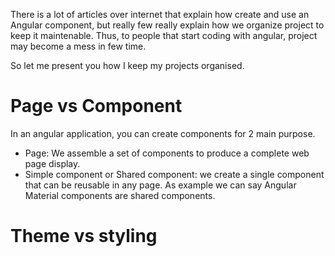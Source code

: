 There is a lot of articles over internet that explain how create and use an Angular component, but really few really explain how we organize project to keep it maintenable.
Thus, to people that start coding with angular, project may become a mess in few time.

So let me present you how I keep my projects organised.

# Page vs Component
In an angular application, you can create components for 2 main purpose.
- Page: We assemble a set of components to produce a complete web page display.
- Simple component or Shared component: we create a single component that can be reusable in any page. As example we can say Angular Material components are shared components.



# Theme vs styling